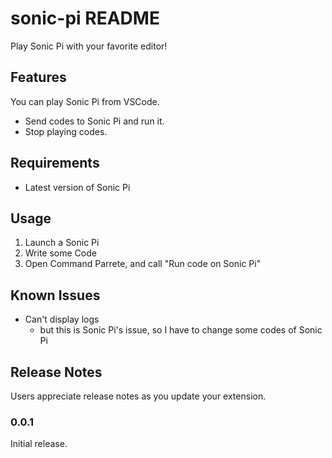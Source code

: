 # sonic-pi README

Play Sonic Pi with your favorite editor!

## Features

You can play Sonic Pi from VSCode.

- Send codes to Sonic Pi and run it.
- Stop playing codes.

## Requirements

- Latest version of Sonic Pi

## Usage

1. Launch a Sonic Pi
2. Write some Code
3. Open Command Parrete, and call "Run code on Sonic Pi"

## Known Issues

- Can't display logs
  - but this is Sonic Pi's issue, so I have to change some codes of Sonic Pi

## Release Notes

Users appreciate release notes as you update your extension.

### 0.0.1

Initial release. 